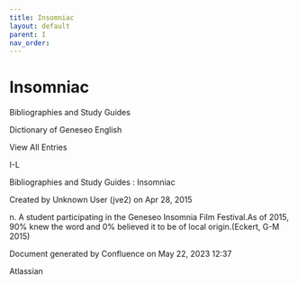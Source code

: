 ```yaml
---
title: Insomniac
layout: default
parent: I
nav_order:
---
```


# Insomniac

Bibliographies and Study Guides

Dictionary of Geneseo English

View All Entries

I-L

Bibliographies and Study Guides : Insomniac

Created by  Unknown User (jve2) on Apr 28, 2015

n. A student participating in the Geneseo Insomnia Film Festival.As of 2015, 90% knew the word and 0% believed it to be of local origin.(Eckert, G-M 2015)

Document generated by Confluence on May 22, 2023 12:37

Atlassian
